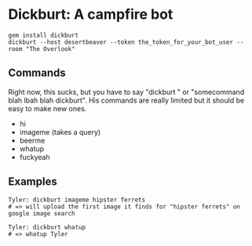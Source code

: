 Dickburt: A campfire bot
========================
  
    gem install dickburt
    dickburt --host desertbeaver --token the_token_for_your_bot_user --room "The Overlook"
    
Commands
--------
Right now, this sucks, but you have to say "dickburt <somecommand>" or "somecommand blah lbah blah dickburt". His commands are really limited but it should be easy to make new ones.
  
  - hi
  - imageme (takes a query)
  - beerme
  - whatup
  - fuckyeah
  
Examples
--------

    Tyler: dickburt imageme hipster ferrets
    # => will upload the first image it finds for "hipster ferrets" on google image search
    
    Tyler: dickburt whatup
    # => whatup Tyler
